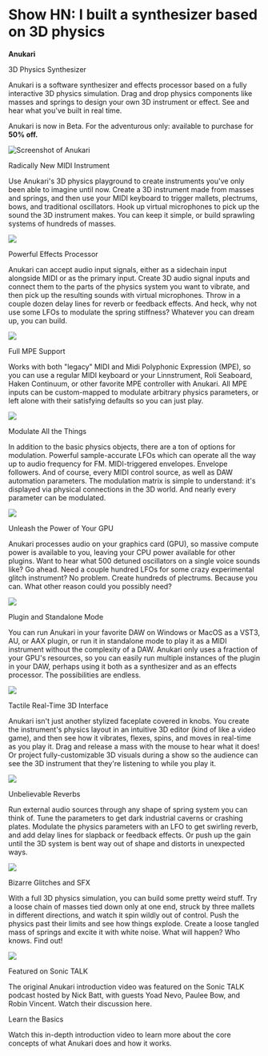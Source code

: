 # Show HN: I built a synthesizer based on 3D physics

**Anukari**

3D Physics Synthesizer

Anukari is a software synthesizer and effects processor based on a fully interactive 3D physics simulation. Drag and drop physics components like masses and springs to design your own 3D instrument or effect. See and hear what you've built in real time.

Anukari is now in Beta. For the adventurous only: available to purchase for **50% off.**

![Screenshot of Anukari](https://anukari.com/static/images/screenshot-1642421.jpg)

Radically New MIDI Instrument

Use Anukari's 3D physics playground to create instruments you've only been able to imagine until now. Create a 3D instrument made from masses and springs, and then use your MIDI keyboard to trigger mallets, plectrums, bows, and traditional oscillators. Hook up virtual microphones to pick up the sound the 3D instrument makes. You can keep it simple, or build sprawling systems of hundreds of masses.

![](https://anukari.com/static/images/screenshot-160341.jpg)

Powerful Effects Processor

Anukari can accept audio input signals, either as a sidechain input alongside MIDI or as the primary input. Create 3D audio signal inputs and connect them to the parts of the physics system you want to vibrate, and then pick up the resulting sounds with virtual microphones. Throw in a couple dozen delay lines for reverb or feedback effects. And heck, why not use some LFOs to modulate the spring stiffness? Whatever you can dream up, you can build.

![](https://anukari.com/static/images/screenshot-161400.jpg)

Full MPE Support

Works with both "legacy" MIDI and Midi Polyphonic Expression (MPE), so you can use a regular MIDI keyboard or your Linnstrument, Roli Seaboard, Haken Continuum, or other favorite MPE controller with Anukari. All MPE inputs can be custom-mapped to modulate arbitrary physics parameters, or left alone with their satisfying defaults so you can just play.

![](https://anukari.com/static/images/screenshot-160713.jpg)

Modulate All the Things

In addition to the basic physics objects, there are a ton of options for modulation. Powerful sample-accurate LFOs which can operate all the way up to audio frequency for FM. MIDI-triggered envelopes. Envelope followers. And of course, every MIDI control source, as well as DAW automation parameters. The modulation matrix is simple to understand: it's displayed via physical connections in the 3D world. And nearly every parameter can be modulated.

![](https://anukari.com/static/images/screenshot-160609.jpg)

Unleash the Power of Your GPU

Anukari processes audio on your graphics card (GPU), so massive compute power is available to you, leaving your CPU power available for other plugins. Want to hear what 500 detuned oscillators on a single voice sounds like? Go ahead. Need a couple hundred LFOs for some crazy experimental glitch instrument? No problem. Create hundreds of plectrums. Because you can. What other reason could you possibly need?

![](https://anukari.com/static/images/screenshot-161145.jpg)

Plugin and Standalone Mode

You can run Anukari in your favorite DAW on Windows or MacOS as a VST3, AU, or AAX plugin, or run it in standalone mode to play it as a MIDI instrument without the complexity of a DAW. Anukari only uses a fraction of your GPU's resources, so you can easily run multiple instances of the plugin in your DAW, perhaps using it both as a synthesizer and as an effects processor. The possibilities are endless.

![](https://anukari.com/static/images/screenshot-161111.jpg)

Tactile Real-Time 3D Interface

Anukari isn't just another stylized faceplate covered in knobs. You create the instrument's physics layout in an intuitive 3D editor (kind of like a video game), and then see how it vibrates, flexes, spins, and moves in real-time as you play it. Drag and release a mass with the mouse to hear what it does! Or project fully-customizable 3D visuals during a show so the audience can see the 3D instrument that they're listening to while you play it.

![](https://anukari.com/static/images/screenshot-160932.jpg)

Unbelievable Reverbs

Run external audio sources through any shape of spring system you can think of. Tune the parameters to get dark industrial caverns or crashing plates. Modulate the physics parameters with an LFO to get swirling reverb, and add delay lines for slapback or feedback effects. Or push up the gain until the 3D system is bent way out of shape and distorts in unexpected ways.

![](https://anukari.com/static/images/screenshot-161205.jpg)

Bizarre Glitches and SFX

With a full 3D physics simulation, you can build some pretty weird stuff. Try a loose chain of masses tied down only at one end, struck by three mallets in different directions, and watch it spin wildly out of control. Push the physics past their limits and see how things explode. Create a loose tangled mass of springs and excite it with white noise. What will happen? Who knows. Find out!

![](https://anukari.com/static/images/screenshot-160510.jpg)

Featured on Sonic TALK

The original Anukari introduction video was featured on the Sonic TALK podcast hosted by Nick Batt, with guests Yoad Nevo, Paulee Bow, and Robin Vincent. Watch their discussion here.

Learn the Basics

Watch this in-depth introduction video to learn more about the core concepts of what Anukari does and how it works.